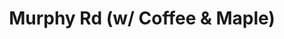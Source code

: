 ---
abv: 6.2%
alt:
availability: Keg
bitterness: 
description: This beer has nice maple notes with a slight edge from Mello Coffee Roasters coffee. A light addition of vanilla rounds out the mouthfeel.
gravity: 
hops: 
ibu: 16
img: murphy-road-coffee-maple.jpg
layout: beer
malt: 
modal-id: murphy-road-coffee-maple
title: Murphy Rd (w/ Coffee & Maple)
on-tap: yup
sourness: 
style: Milk Stout
---